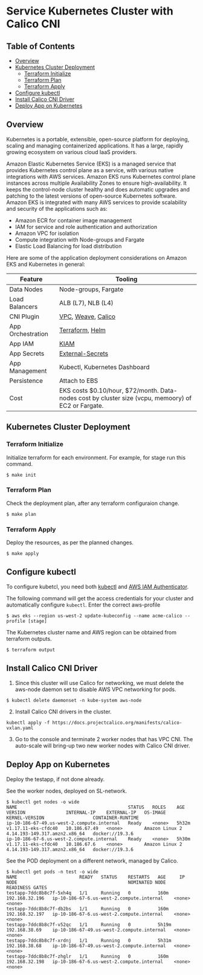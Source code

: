 # Service Kubernetes Cluster with Calico CNI

## Table of Contents

- [Overview](#overview)
- [Kubernetes Cluster Deployment](#kubernetes-cluster-deployment)
  - [Terraform Initialize](#terraform-initialize)
  - [Terraform Plan](#terraform-plan)
  - [Terraform Apply](#terraform-apply)
- [Configure kubectl](#configure-kubectl)
- [Install Calico CNI Driver](#install-calico-cni-driver)
- [Deploy App on Kubernetes](#deploy-app-on-kubernetes)

## Overview

Kubernetes is a portable, extensible, open-source platform for deploying, scaling and managing containerized applications. It has a large, rapidly growing ecosystem on various cloud IaaS providers.

Amazon Elastic Kubernetes Service (EKS) is a managed service that provides Kubernetes control plane as a service, with various native integrations with AWS services. Amazon EKS runs Kubernetes control plane instances across multiple Availability Zones to ensure high-availability. It keeps the control-node cluster healthy and does automatic upgrades and patching to the latest versions of open-source Kubernetes software. Amazon EKS is integrated with many AWS services to provide scalability and security of the applications such as:
* Amazon ECR for container image management
* IAM for service and role authentication and authorization
* Amazon VPC for isolation
* Compute integration with Node-groups and Fargate
* Elastic Load Balancing for load distribution

Here are some of the application deployment considerations on Amazon EKS and Kubernetes in general:

Feature | Tooling
------- | -------
Data Nodes | Node-groups, Fargate
Load Balancers | ALB (L7), NLB (L4)
CNI Plugin | [VPC](https://github.com/aws/amazon-vpc-cni-k8s), [Weave](https://www.weave.works/docs/net/latest/overview/), [Calico](https://docs.projectcalico.org/getting-started/kubernetes/managed-public-cloud/eks)
App Orchestration | [Terraform](https://registry.terraform.io/providers/hashicorp/kubernetes/latest/docs), [Helm](https://helm.sh/docs/)
App IAM | [KIAM](https://github.com/uswitch/kiam)
App Secrets | [External-Secrets](https://github.com/godaddy/kubernetes-external-secrets)
App Management | Kubectl, Kubernetes Dashboard
Persistence | Attach to EBS
Cost | EKS costs $0.10/hour, $72/month. Data-nodes cost by cluster size (vcpu, memoory) of EC2 or Fargate.


## Kubernetes Cluster Deployment

### Terraform Initialize
Initialize terraform for each environment. For example, for stage run this command.

```shell
$ make init
```

### Terraform Plan
Check the deployment plan, after any terraform configuraion change.

```shell
$ make plan
```

### Terraform Apply
Deploy the resources, as per the planned changes.

```shell
$ make apply
```

## Configure kubectl

To configure kubetcl, you need both [kubectl](https://kubernetes.io/docs/tasks/tools/install-kubectl/) and [AWS IAM Authenticator](https://docs.aws.amazon.com/eks/latest/userguide/install-aws-iam-authenticator.html).

The following command will get the access credentials for your cluster and automatically configure `kubectl`. Enter the correct aws-profile

```shell
$ aws eks --region us-west-2 update-kubeconfig --name acme-calico --profile [stage]
```

The Kubernetes cluster name and AWS region can be obtained from terraform outputs.

```shell
$ terraform output
```

## Install Calico CNI Driver

1. Since this cluster will use Calico for networking, we must delete the aws-node daemon set to disable AWS VPC networking for pods.

```shell
$ kubectl delete daemonset -n kube-system aws-node
```

2. Install Calico CNI drivers in the cluster.

```shell
kubectl apply -f https://docs.projectcalico.org/manifests/calico-vxlan.yaml
```

3. Go to the console and terminate 2 worker nodes that has VPC CNI. The auto-scale will bring-up two new worker nodes with Calico CNI driver.

## Deploy App on Kubernetes

Deploy the testapp, if not done already. 

See the worker nodes, deployed on SL-network. 

```shell
$ kubectl get nodes -o wide
NAME                                         STATUS   ROLES    AGE     VERSION               INTERNAL-IP    EXTERNAL-IP   OS-IMAGE         KERNEL-VERSION                  CONTAINER-RUNTIME
ip-10-186-67-49.us-west-2.compute.internal   Ready    <none>   5h32m   v1.17.11-eks-cfdc40   10.186.67.49   <none>        Amazon Linux 2   4.14.193-149.317.amzn2.x86_64   docker://19.3.6
ip-10-186-67-6.us-west-2.compute.internal    Ready    <none>   5h30m   v1.17.11-eks-cfdc40   10.186.67.6    <none>        Amazon Linux 2   4.14.193-149.317.amzn2.x86_64   docker://19.3.6
```

See the POD deployment on a different network, managed by Calico.

```shell
$ kubectl get pods -n test -o wide 
NAME                       READY   STATUS    RESTARTS   AGE     IP               NODE                                         NOMINATED NODE   READINESS GATES
testapp-7ddc8b8c7f-5xh4q   1/1     Running   0          160m    192.168.32.196   ip-10-186-67-6.us-west-2.compute.internal    <none>           <none>
testapp-7ddc8b8c7f-db2bs   1/1     Running   0          160m    192.168.32.197   ip-10-186-67-6.us-west-2.compute.internal    <none>           <none>
testapp-7ddc8b8c7f-v52qc   1/1     Running   0          5h19m   192.168.38.69    ip-10-186-67-49.us-west-2.compute.internal   <none>           <none>
testapp-7ddc8b8c7f-xrdnj   1/1     Running   0          5h31m   192.168.38.68    ip-10-186-67-49.us-west-2.compute.internal   <none>           <none>
testapp-7ddc8b8c7f-zhglr   1/1     Running   0          160m    192.168.32.198   ip-10-186-67-6.us-west-2.compute.internal    <none>           <none>
```
